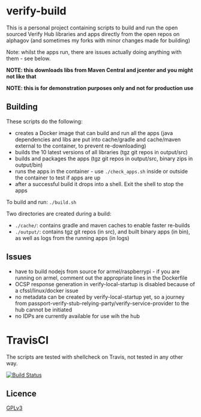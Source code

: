 # verify-build

This is a personal project containing scripts to build and run the open sourced Verify Hub libraries and apps directly from the open repos on alphagov (and sometimes my forks with minor changes made for building)

Note: whilst the apps run, there are issues actually doing anything with them - see below.

**NOTE: this downloads libs from Maven Central and jcenter and you might not like that**

**NOTE: this is for demonstration purposes only and not for production use**

## Building

These scripts do the following:

* creates a Docker image that can build and run all the apps (java dependencies and libs are put into cache/gradle and cache/maven external to the container, to prevent re-downloading)
* builds the 10 latest versions of all libraries (tgz git repos in output/src)
* builds and packages the apps (tgz git repos in output/src, binary zips in output/bin)
* runs the apps in the container - use `./check_apps.sh` inside or outside the container to test if apps are up
* after a successful build it drops into a shell.  Exit the shell to stop the apps

To build and run: `./build.sh`

Two directories are created during a build:

* `./cache/`: contains gradle and maven caches to enable faster re-builds
* `./output/`: contains tgz git repos (in src), and built binary apps (in bin), as well as logs from the running apps (in logs)

## Issues

* have to build nodejs from source for armel/raspberrypi - if you are running on armel, comment out the appropriate lines in the Dockerfile
* OCSP response generation in verify-local-startup is disabled because of a cfssl/linux/docker issue
* no metadata can be created by verify-local-startup yet, so a journey from passport-verify-stub-relying-party/verify-service-provider to the hub cannot be initiated
* no IDPs are currently available for use wih the hub

# TravisCI

The scripts are tested with shellcheck on Travis, not tested in any other way. 

[![Build Status](https://travis-ci.org/willp-bl/verify-build.svg?branch=master)](https://travis-ci.org/willp-bl/verify-build)

## Licence

[GPLv3](LICENSE)